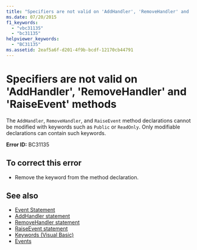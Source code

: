 ```yaml
---
title: "Specifiers are not valid on 'AddHandler', 'RemoveHandler' and 'RaiseEvent' methods"
ms.date: 07/20/2015
f1_keywords: 
  - "vbc31135"
  - "bc31135"
helpviewer_keywords: 
  - "BC31135"
ms.assetid: 2eaf5a6f-d201-4f9b-bcdf-12170cb44791
---
```

# Specifiers are not valid on 'AddHandler', 'RemoveHandler' and 'RaiseEvent' methods
The `AddHandler`, `RemoveHandler`, and `RaiseEvent` method declarations cannot be modified with keywords such as `Public` or `ReadOnly`. Only modifiable declarations can contain such keywords.  
  
 **Error ID:** BC31135  
  
## To correct this error  
  
- Remove the keyword from the method declaration.  
  
## See also

- [Event Statement](../language-reference/statements/event-statement.md)
- [AddHandler statement](../language-reference/statements/addhandler-statement.md)
- [RemoveHandler statement](../language-reference/statements/removehandler-statement.md)
- [RaiseEvent statement](../language-reference/statements/raiseevent-statement.md)
- [Keywords (Visual Basic)](../language-reference/keywords/index.md)
- [Events](../programming-guide/language-features/events/index.md)
